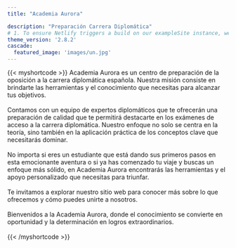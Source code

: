 ```yaml
---
title: "Academia Aurora"

description: "Preparación Carrera Diplomática"
# 1. To ensure Netlify triggers a build on our exampleSite instance, we need to change a file in the exampleSite directory.
theme_version: '2.8.2'
cascade:
  featured_image: 'images/un.jpg'
---
```


{{< myshortcode >}}
Academia Aurora es un centro de preparación de la oposición a la carrera diplomática española. Nuestra misión consiste en brindarte las herramientas y el conocimiento que necesitas para alcanzar tus objetivos.
<br><br>
Contamos con un equipo de expertos diplomáticos que te ofrecerán una preparación de calidad que te permitirá destacarte en los exámenes de acceso a la carrera diplomática. Nuestro enfoque no solo se centra en la teoría, sino también en la aplicación práctica de los conceptos clave que necesitarás dominar.
<br><br>
No importa si eres un estudiante que está dando sus primeros pasos en esta emocionante aventura o si ya has comenzado tu viaje y buscas un enfoque más sólido, en Academia Aurora encontrarás las herramientas y el apoyo personalizado que necesitas para triunfar.
<br><br>
Te invitamos a explorar nuestro sitio web para conocer más sobre lo que ofrecemos y cómo puedes unirte a nosotros. 
<br><br>
Bienvenidos a la Academia Aurora, donde el conocimiento se convierte en oportunidad y la determinación en logros extraordinarios.
<br><br>
{{< /myshortcode >}}
<!-- {{< figure src="/images/pcd_logo.png">}} -->